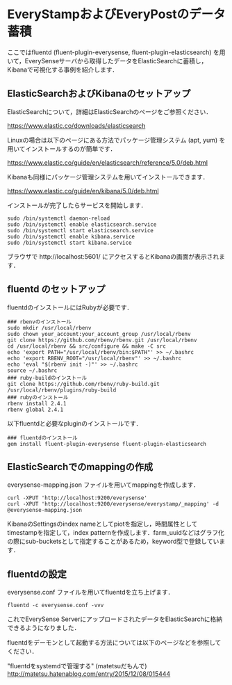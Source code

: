 # EveryStampおよびEveryPostのデータ蓄積

ここではfluentd (fluent-plugin-everysense, fluent-plugin-elasticsearch) を用いて，EverySenseサーバから取得したデータをElasticSearchに蓄積し，Kibanaで可視化する事例を紹介します．


## ElasticSearchおよびKibanaのセットアップ

ElasticSearchについて，詳細はElasticSearchのページをご参照ください．

https://www.elastic.co/downloads/elasticsearch

Linuxの場合は以下のページにある方法でパッケージ管理システム (apt, yum) を用いてインストールするのが簡単です．

https://www.elastic.co/guide/en/elasticsearch/reference/5.0/deb.html


Kibanaも同様にパッケージ管理システムを用いてインストールできます．

https://www.elastic.co/guide/en/kibana/5.0/deb.html

インストールが完了したらサービスを開始します．

```
sudo /bin/systemctl daemon-reload
sudo /bin/systemctl enable elasticsearch.service
sudo /bin/systemctl start elasticsearch.service
sudo /bin/systemctl enable kibana.service
sudo /bin/systemctl start kibana.service
```

ブラウザで http://localhost:5601/ にアクセスするとKibanaの画面が表示されます．


## fluentd のセットアップ

fluentdのインストールにはRubyが必要です．

```
### rbenvのインストール
sudo mkdir /usr/local/rbenv
sudo chown your_account:your_account_group /usr/local/rbenv
git clone https://github.com/rbenv/rbenv.git /usr/local/rbenv
cd /usr/local/rbenv && src/configure && make -C src
echo 'export PATH="/usr/local/rbenv/bin:$PATH"' >> ~/.bashrc
echo 'export RBENV_ROOT="/usr/local/rbenv"' >> ~/.bashrc
echo 'eval "$(rbenv init -)"' >> ~/.bashrc
source ~/.bashrc
### ruby-buildのインストール
git clone https://github.com/rbenv/ruby-build.git /usr/local/rbenv/plugins/ruby-build
### rubyのインストール
rbenv install 2.4.1
rbenv global 2.4.1
```
以下fluentdと必要なpluginのインストールです．

```
### fluentdのインストール
gem install fluent-plugin-everysense fluent-plugin-elasticsearch
```


## ElasticSearchでのmappingの作成

everysense-mapping.json ファイルを用いてmappingを作成します．

```
curl -XPUT 'http://localhost:9200/everysense'
curl -XPUT 'http://localhost:9200/everysense/everystamp/_mapping' -d @everysense-mapping.json
```

KibanaのSettingsのindex nameとしてpiotを指定し，時間属性としてtimestampを指定して，index patternを作成します．farm_uuidなどはグラフ化の際にsub-bucketsとして指定することがあるため，keyword型で登録しています．


## fluentdの設定

everysense.conf ファイルを用いてfluentdを立ち上げます．

```
fluentd -c everysense.conf -vvv
```

これでEverySense ServerにアップロードされたデータをElasticSearchに格納できるようになりました．

fluentdをデーモンとして起動する方法については以下のページなどを参照してください．

"fluentdをsystemdで管理する" (matetsuだもんで)
http://matetsu.hatenablog.com/entry/2015/12/08/015444
